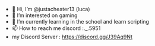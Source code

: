 - 👋 Hi, I’m @justacheater13 (luca)
- 👀 I’m interested on gaming 
- 🌱 I’m currently learning in the school and learn scripting
- 📫 How to reach me discord :._.5951
- my Discord Server : https://discord.gg/J39Aq9Nt

